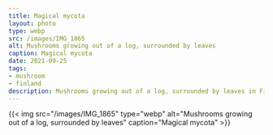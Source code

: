 ```yaml
---
title: Magical mycota
layout: photo
type: webp
src: /images/IMG_1865
alt: Mushrooms growing out of a log, surrounded by leaves
caption: Magical mycota
date: 2021-09-25
tags:
- mushroom
- finland
description: Mushrooms growing out of a log, surrounded by leaves in Finland.
---
```


{{< img src="/images/IMG_1865" type="webp" alt="Mushrooms growing out of a log, surrounded by leaves" caption="Magical mycota" >}}
